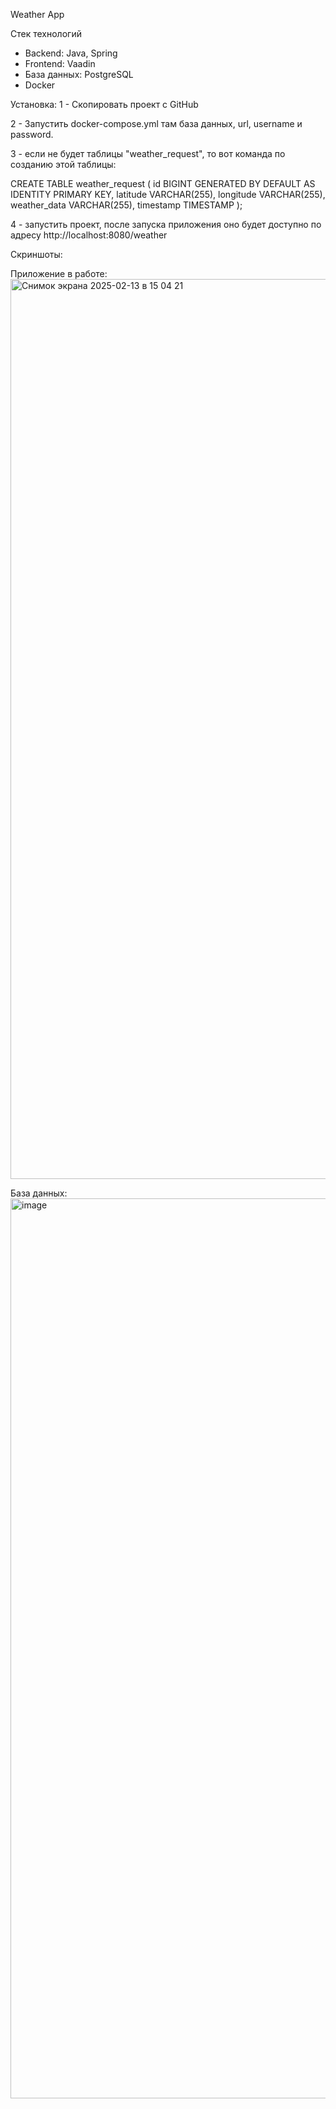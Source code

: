 Weather App

Стек технологий
- Backend: Java, Spring
- Frontend: Vaadin
- База данных: PostgreSQL
- Docker

Установка:
1 - Скопировать проект с GitHub

2 - Запустить docker-compose.yml там база данных, url, username и password.

3 - если не будет таблицы "weather_request", то вот команда по созданию этой таблицы:

CREATE TABLE weather_request (
    id BIGINT GENERATED BY DEFAULT AS IDENTITY PRIMARY KEY,
    latitude VARCHAR(255),
    longitude VARCHAR(255),
    weather_data VARCHAR(255),
    timestamp TIMESTAMP
);

4 - запустить проект, после запуска приложения оно будет доступно по адресу http://localhost:8080/weather

Скриншоты:

Приложение в работе:
<img width="1440" alt="Снимок экрана 2025-02-13 в 15 04 21" src="https://github.com/user-attachments/assets/cacfb723-3fcb-4bc2-9112-f1e482a42c1b" />

База данных:
<img width="1440" alt="image" src="https://github.com/user-attachments/assets/e65b544e-14b7-48ed-a0e2-da1e99f487cd" />
